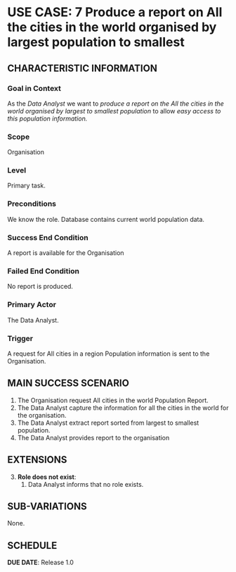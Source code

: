 # USE CASE: 7 Produce a report on All the cities in the world organised by largest population to smallest

## CHARACTERISTIC INFORMATION

### Goal in Context

As the *Data Analyst* we want to *produce a report on the All the cities in the world organised by largest to smallest population* to allow *easy access to this population information.*

### Scope

Organisation 

### Level

Primary task.

### Preconditions

We know the role.  Database contains current world population data.

### Success End Condition

A report is available for the Organisation 

### Failed End Condition

No report is produced.

### Primary Actor

The Data Analyst.

### Trigger

A request for All cities in a region Population information is sent to the Organisation.

## MAIN SUCCESS SCENARIO

1. The Organisation  request All cities in the world Population Report.
2. The Data Analyst capture the information for all the cities in the world for the organisation.
3. The Data Analyst extract report sorted from largest to smallest population.
4. The Data Analyst provides report to the organisation


## EXTENSIONS

3. **Role does not exist**:
    1. Data Analyst informs that no role exists.

## SUB-VARIATIONS

None.

## SCHEDULE

**DUE DATE**: Release 1.0
